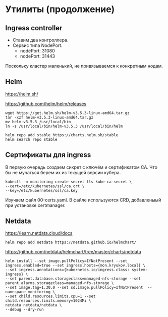 # Утилиты (продолжение)

## Ingress controller

* Ставим два контроллера.
* Сервис типа NodePort.
  * nodePort: 31080
  * nodePort: 31443

Поскольку кластер маленький, не привязываемся к конкретным нодам.

## Helm

https://helm.sh/

https://github.com/helm/helm/releases    
    
    wget https://get.helm.sh/helm-v3.5.3-linux-amd64.tar.gz
    tar -xzf helm-v3.5.3-linux-amd64.tar.gz
    mv helm-v3.5.3 /usr/local/bin
    ln -s /usr/local/bin/helm-v3.5.3 /usr/local/bin/helm

    helm repo add stable https://charts.helm.sh/stable
    helm search repo stable

## Сертификаты для ingress

В первую очередь создаем сикрет с ключём и сертификатом CA. Что бы не
мучаться берем их из текущей версии кубера.

    kubectl -n monitoring create secret tls kube-ca-secret \
    --cert=/etc/kubernetes/ssl/ca.crt \
    --key=/etc/kubernetes/ssl/ca.key

Изучаем файл 00-certs.yaml. В файле используются CRD, добавленыый при
установке certmanager.

## Netdata

https://learn.netdata.cloud/docs

    helm repo add netdata https://netdata.github.io/helmchart/

https://github.com/netdata/helmchart/tree/master/charts/netdata

    helm install --set image.pullPolicy=IfNotPresent --set ingress.enabled=true --set ingress.hosts={mon.kryukov.local} \
    --set ingress.annotations={kubernetes.io/ingress.class: system-ingress} \
    --set parent.database.storageclass=managed-nfs-storage --set parent.alarms.storageclass=managed-nfs-storage \
    --set image.tag=1.30.0 --set sd.image.pullPolicy=IfNotPresent  --namespace monitoring \
    --set child.resources.limits.cpu=1 --set child.resources.limits.memory=1024Mi \
    netdata netdata/netdata \
    --debug --dry-run